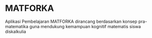 # MATFORKA
Aplikasi Pembelajaran MATFORKA dirancang berdasarkan konsep pra-matematika guna mendukung kemampuan kognitif matematis siswa diskalkulia
